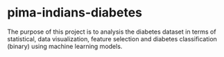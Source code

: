 # pima-indians-diabetes
The purpose of this project is to analysis the diabetes dataset in terms of statistical, data visualization, feature selection and diabetes classification (binary) using machine learning models.
